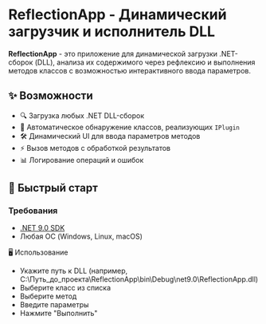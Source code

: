 # ReflectionApp - Динамический загрузчик и исполнитель DLL
**ReflectionApp** - это приложение для динамической загрузки .NET-сборок (DLL), анализа их содержимого через рефлексию и выполнения методов классов с возможностью интерактивного ввода параметров.

## ✨ Возможности

- 🔍 Загрузка любых .NET DLL-сборок
- 📜 Автоматическое обнаружение классов, реализующих `IPlugin`
- 🛠 Динамический UI для ввода параметров методов
- ⚡ Вызов методов с обработкой результатов
- 📊 Логирование операций и ошибок

## 🚀 Быстрый старт

### Требования
- [.NET 9.0 SDK](https://dotnet.microsoft.com/download)
- Любая ОС (Windows, Linux, macOS)

🖥 Использование
- Укажите путь к DLL (например, C:\Путь_до_проекта\ReflectionApp\bin\Debug\net9.0\ReflectionApp.dll)
- Выберите класс из списка
- Выберите метод
- Введите параметры
- Нажмите "Выполнить"
